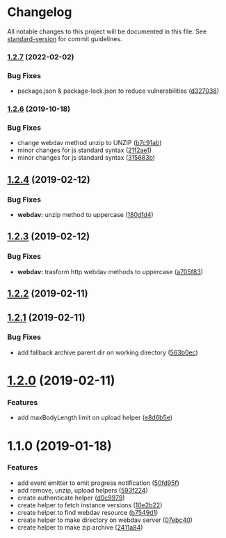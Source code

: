 # Changelog

All notable changes to this project will be documented in this file. See [standard-version](https://github.com/conventional-changelog/standard-version) for commit guidelines.

### [1.2.7](https://github.com/cesconix/salesforce-deploy/compare/v1.2.6...v1.2.7) (2022-02-02)


### Bug Fixes

* package.json & package-lock.json to reduce vulnerabilities ([d327038](https://github.com/cesconix/salesforce-deploy/commit/d327038d30e647bb0c6cae548993a57be73e422a))

### [1.2.6](https://github.com/cesconix/salesforce-deploy/compare/v1.2.4...v1.2.6) (2019-10-18)


### Bug Fixes

* change webdav method unzip to UNZIP ([b7c91ab](https://github.com/cesconix/salesforce-deploy/commit/b7c91ab11659a318f222699b506a9406129b6d67))
* minor changes for js standard syntax ([21f2ae1](https://github.com/cesconix/salesforce-deploy/commit/21f2ae18dd93c7a9fe3d0c6ab6d4576403911664))
* minor changes for js standard syntax ([315683b](https://github.com/cesconix/salesforce-deploy/commit/315683be26a2238c350e7b1ea5ce78ccf2ccf2c0))

<a name="1.2.4"></a>
## [1.2.4](https://github.com/cesconix/salesforce-deploy/compare/v1.2.3...v1.2.4) (2019-02-12)


### Bug Fixes

* **webdav:** unzip method to uppercase ([180dfd4](https://github.com/cesconix/salesforce-deploy/commit/180dfd4))



<a name="1.2.3"></a>
## [1.2.3](https://github.com/cesconix/salesforce-deploy/compare/v1.2.2...v1.2.3) (2019-02-12)


### Bug Fixes

* **webdav:** trasform http webdav methods to uppercase ([a705f83](https://github.com/cesconix/salesforce-deploy/commit/a705f83))



<a name="1.2.2"></a>
## [1.2.2](https://github.com/cesconix/salesforce-deploy/compare/v1.2.1...v1.2.2) (2019-02-11)



<a name="1.2.1"></a>
## [1.2.1](https://github.com/cesconix/salesforce-deploy/compare/v1.2.0...v1.2.1) (2019-02-11)


### Bug Fixes

* add fallback archive parent dir on working directory ([563b0ec](https://github.com/cesconix/salesforce-deploy/commit/563b0ec))



<a name="1.2.0"></a>
# [1.2.0](https://github.com/cesconix/salesforce-deploy/compare/v1.1.0...v1.2.0) (2019-02-11)


### Features

* add maxBodyLength limit on upload helper ([e8d6b5e](https://github.com/cesconix/salesforce-deploy/commit/e8d6b5e))



<a name="1.1.0"></a>
# 1.1.0 (2019-01-18)


### Features

* add event emitter to emit progress notification ([50fd95f](https://github.com/cesconix/salesforce-deploy/commit/50fd95f))
* add remove, unzip, upload helpers ([593f224](https://github.com/cesconix/salesforce-deploy/commit/593f224))
* create authenticate helper ([d0c9979](https://github.com/cesconix/salesforce-deploy/commit/d0c9979))
* create helper to fetch instance versions ([10e2b22](https://github.com/cesconix/salesforce-deploy/commit/10e2b22))
* create helper to find webdav resource ([b7549d1](https://github.com/cesconix/salesforce-deploy/commit/b7549d1))
* create helper to make directory on webdav server ([07ebc40](https://github.com/cesconix/salesforce-deploy/commit/07ebc40))
* create helper to make zip archive ([2411a84](https://github.com/cesconix/salesforce-deploy/commit/2411a84))
